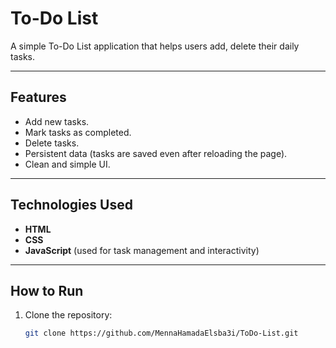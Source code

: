 # To-Do List 

A simple To-Do List application that helps users add, delete their daily tasks.

---

##  Features
- Add new tasks.
- Mark tasks as completed.
- Delete tasks.
- Persistent data (tasks are saved even after reloading the page).
- Clean and simple UI.

---

##  Technologies Used
- **HTML**  
- **CSS**  
- **JavaScript** (used for task management and interactivity)  

---

##  How to Run
1. Clone the repository:
   ```bash
   git clone https://github.com/MennaHamadaElsba3i/ToDo-List.git
